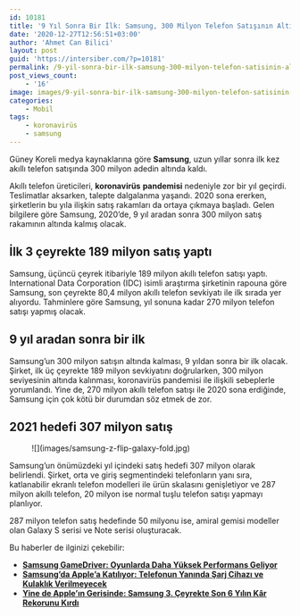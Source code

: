 ```yaml
---
id: 10181
title: '9 Yıl Sonra Bir İlk: Samsung, 300 Milyon Telefon Satışının Altında Kalacak'
date: '2020-12-27T12:56:51+03:00'
author: 'Ahmet Can Bilici'
layout: post
guid: 'https://intersiber.com/?p=10181'
permalink: /9-yil-sonra-bir-ilk-samsung-300-milyon-telefon-satisinin-altinda-kalacak/
post_views_count:
    - '16'
image: images/9-yil-sonra-bir-ilk-samsung-300-milyon-telefon-satisinin-altinda-kalacak.jpg
categories:
    - Mobil
tags:
    - koronavirüs
    - samsung
---
```


Güney Koreli medya kaynaklarına göre **Samsung**, uzun yıllar sonra ilk kez akıllı telefon satışında 300 milyon adedin altında kaldı.

Akıllı telefon üreticileri, **koronavirüs** **pandemisi** nedeniyle zor bir yıl geçirdi. Teslimatlar aksarken, talepte dalgalanma yaşandı. 2020 sona ererken, şirketlerin bu yıla ilişkin satış rakamları da ortaya çıkmaya başladı. Gelen bilgilere göre Samsung, 2020’de, 9 yıl aradan sonra 300 milyon satış rakamının altında kalmış olacak.

## İlk 3 çeyrekte 189 milyon satış yaptı

Samsung, üçüncü çeyrek itibariyle 189 milyon akıllı telefon satışı yaptı. International Data Corporation (IDC) isimli araştırma şirketinin rapouna göre Samsung, son çeyrekte 80,4 milyon akıllı telefon sevkiyatı ile ilk sırada yer alıyordu. Tahminlere göre Samsung, yıl sonuna kadar 270 milyon telefon satışı yapmış olacak.

## 9 yıl aradan sonra bir ilk

Samsung’un 300 milyon satışın altında kalması, 9 yıldan sonra bir ilk olacak. Şirket, ilk üç çeyrekte 189 milyon sevkiyatını doğrularken, 300 milyon seviyesinin altında kalınması, koronavirüs pandemisi ile ilişkili sebeplerle yorumlandı. Yine de, 270 milyon akıllı telefon satışı ile 2020 sona erdiğinde, Samsung için çok kötü bir durumdan söz etmek de zor.

## 2021 hedefi 307 milyon satış

<figure class="wp-block-image size-large">![](images/samsung-z-flip-galaxy-fold.jpg)</figure>Samsung’un önümüzdeki yıl içindeki satış hedefi 307 milyon olarak belirlendi. Şirket, orta ve giriş segmentindeki telefonların yanı sıra, katlanabilir ekranlı telefon modelleri ile ürün skalasını genişletiyor ve 287 milyon akıllı telefon, 20 milyon ise normal tuşlu telefon satışı yapmayı planlıyor.

287 milyon telefon satış hedefinde 50 milyonu ise, amiral gemisi modeller olan Galaxy S serisi ve Note serisi oluşturacak.

Bu haberler de ilginizi çekebilir:

- **[Samsung GameDriver: Oyunlarda Daha Yüksek Performans Geliyor](https://intersiber.com/samsung-gamedriver-oyunlarda-daha-yuksek-performans-geliyor/)**
- **[Samsung’da Apple’a Katılıyor: Telefonun Yanında Şarj Cihazı ve Kulaklık Verilmeyecek](https://intersiber.com/samsungda-applea-katiliyor-telefonun-yaninda-sarj-cihazi-ve-kulaklik-verilmeyecek/)**
- **[Yine de Apple’ın Gerisinde: Samsung 3. Çeyrekte Son 6 Yılın Kâr Rekorunu Kırdı](https://intersiber.com/yine-de-applein-gerisinde-samsung-3-ceyrekte-son-6-yilin-kar-rekorunu-kirdi/)**